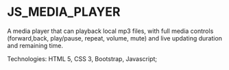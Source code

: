 # JS_MEDIA_PLAYER

A media player that can playback local mp3 files, with full media controls (forward,back, play/pause, repeat, volume, mute) and live updating duration and remaining time.

Technologies: HTML 5, CSS 3, Bootstrap, Javascript;
